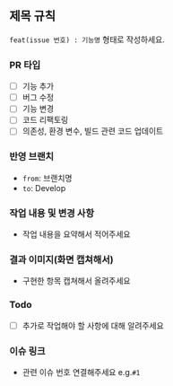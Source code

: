 ## 제목 규칙
`feat(issue 번호) : 기능명` 형태로 작성하세요.

### PR 타입
- [ ] 기능 추가
- [ ] 버그 수정
- [ ] 기능 변경
- [ ] 코드 리팩토링
- [ ] 의존성, 환경 변수, 빌드 관련 코드 업데이트

### 반영 브랜치
- `from`: 브랜치명
- `to`: Develop
### 작업 내용 및 변경 사항
- 작업 내용을 요약해서 적어주세요
### 결과 이미지(화면 캡쳐해서)
- 구현한 항목 캡쳐해서 올려주세요
### Todo
- [ ] 추가로 작업해야 할 사항에 대해 알려주세요
### 이슈 링크
- 관련 이슈 번호 연결해주세요 e.g.`#1`
